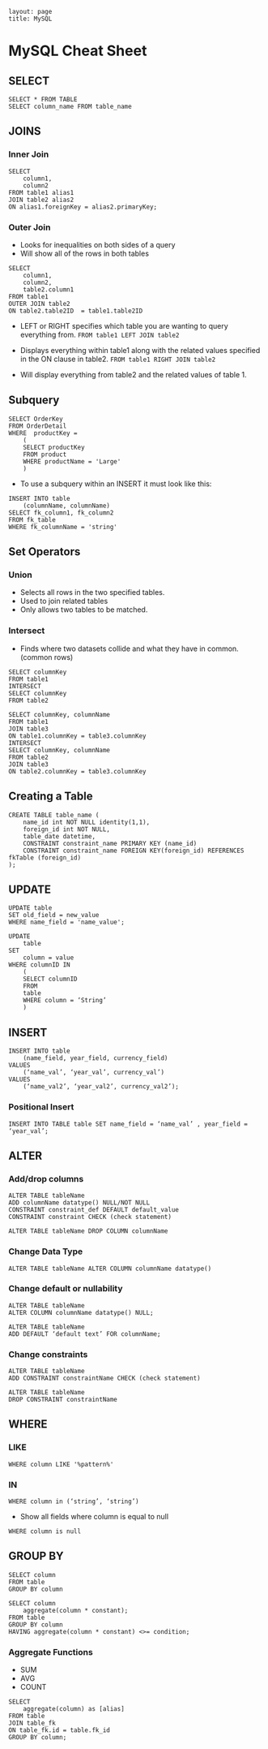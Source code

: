 ```
layout: page
title: MySQL
```

# MySQL Cheat Sheet

## SELECT
```mysql
SELECT * FROM TABLE
SELECT column_name FROM table_name
```

## JOINS
### Inner Join
```
SELECT 
    column1,
    column2
FROM table1 alias1
JOIN table2 alias2
ON alias1.foreignKey = alias2.primaryKey;
```

### Outer Join

* Looks for inequalities on both sides of a query
* Will show all of the rows in both tables

```
SELECT
    column1,
    column2,
    table2.column1
FROM table1
OUTER JOIN table2
ON table2.table2ID  = table1.table2ID
```

* LEFT or RIGHT specifies which table you are wanting to query everything from.
`FROM table1 LEFT JOIN table2`

* Displays everything within table1 along with the related values specified in the ON clause in table2.
`FROM table1 RIGHT JOIN table2`

* Will display everything from table2 and the related values of table 1.

## Subquery
```
SELECT OrderKey
FROM OrderDetail
WHERE  productKey = 
    (
    SELECT productKey 
    FROM product 
    WHERE productName = 'Large'
    )
```
* To use a subquery within an INSERT it must look like this:
```
INSERT INTO table
    (columnName, columnName)
SELECT fk_column1, fk_column2
FROM fk_table
WHERE fk_columnName = 'string'
```

## Set Operators
### Union
* Selects all rows in the two specified tables.
* Used to join related tables
* Only allows two tables to be matched. 

### Intersect
* Finds where two datasets collide and what they have in common. (common rows)
```
SELECT columnKey
FROM table1
INTERSECT
SELECT columnKey
FROM table2
```
```
SELECT columnKey, columnName
FROM table1
JOIN table3
ON table1.columnKey = table3.columnKey
INTERSECT
SELECT columnKey, columnName
FROM table2
JOIN table3
ON table2.columnKey = table3.columnKey
```

## Creating a Table
```
CREATE TABLE table_name (
    name_id int NOT NULL identity(1,1), 
    foreign_id int NOT NULL,
    table_date datetime, 
    CONSTRAINT constraint_name PRIMARY KEY (name_id)
    CONSTRAINT constraint_name FOREIGN KEY(foreign_id) REFERENCES fkTable (foreign_id)
);
```

## UPDATE
```
UPDATE table
SET old_field = new_value
WHERE name_field = 'name_value';
```
```
UPDATE
    table
SET
    column = value
WHERE columnID IN 
    (
    SELECT columnID
    FROM
    table
    WHERE column = ‘String’
    )
```

## INSERT
```
INSERT INTO table
    (name_field, year_field, currency_field)
VALUES
    (‘name_val’, ‘year_val’, currency_val’)
VALUES
    (‘name_val2’, ‘year_val2’, currency_val2’);
```

### Positional Insert
```
INSERT INTO TABLE table SET name_field = ‘name_val’ , year_field = ‘year_val’;
```

## ALTER
### Add/drop columns
```
ALTER TABLE tableName
ADD columnName datatype() NULL/NOT NULL
CONSTRAINT constraint_def DEFAULT default_value 
CONSTRAINT constraint CHECK (check statement)

ALTER TABLE tableName DROP COLUMN columnName
```

### Change Data Type
```
ALTER TABLE tableName ALTER COLUMN columnName datatype()
```

### Change default or nullability
```
ALTER TABLE tableName
ALTER COLUMN columnName datatype() NULL;

ALTER TABLE tableName
ADD DEFAULT ‘default text’ FOR columnName;
```

### Change constraints
```
ALTER TABLE tableName
ADD CONSTRAINT constraintName CHECK (check statement)

ALTER TABLE tableName
DROP CONSTRAINT constraintName
```

## WHERE
### LIKE
```
WHERE column LIKE '%pattern%'
```

### IN
```
WHERE column in (‘string’, ‘string’)
```

* Show all fields where column is equal to null
```
WHERE column is null
```

## GROUP BY
```
SELECT column
FROM table
GROUP BY column
```

```
SELECT column
	aggregate(column * constant);
FROM table
GROUP BY column
HAVING aggregate(column * constant) <>= condition;
```

### Aggregate Functions
* SUM
* AVG
* COUNT
```
SELECT 
	aggregate(column) as [alias]
FROM table
JOIN table_fk
ON table_fk.id = table.fk_id
GROUP BY column;
```